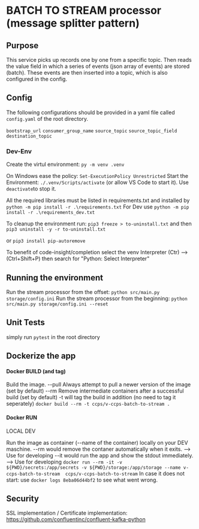 # BATCH TO STREAM processor (message splitter pattern)

## Purpose
This service picks up records one by one from a specific topic. Then reads the value field in which a series of events (json array of events) are stored (batch). These events are then inserted into a topic, which is also configured in the config.

## Config
The following configurations should be provided in a yaml file called `config.yaml` of the root directory.

`bootstrap_url`
`consumer_group_name`
`source_topic`
`source_topic_field`
`destination_topic`

### Dev-Env

Create the virtul environment: `py -m venv .venv`

On Windows ease the policy: `Set-ExecutionPolicy Unrestricted`
Start the Environment: `./.venv/Scripts/activate` (or allow VS Code to start it). Use `deactivate`to stop it.

All the required libraries must be listed in requirements.txt and installed by  `python -m pip install -r .\requirements.txt`
For Dev use `python -m pip install -r .\requirements_dev.txt`

To cleanup the environment run:
`pip3 freeze > to-uninstall.txt` and then
`pip3 uninstall -y -r to-uninstall.txt`

or `pip3 install pip-autoremove`

To benefit of code-insight/completion select the venv Interpreter (Ctr) --> (Ctrl+Shift+P) then search for "Python: Select Interpreter"

## Running the environment 
Run the stream processor from the offset: `python src/main.py storage/config.ini`
Run the stream processor from the beginning: `python src/main.py storage/config.ini --reset`

## Unit Tests
simply run `pytest` in the root directory

## Dockerize the app

#### Docker BUILD (and tag)
Build the image. 
    --pull Always attempt to pull a newer version of the image (set by default)
    --rm Remove intermediate containers after a successful build (set by default)
    -t will tag the build in addition (no need to tag it seperately)
`docker build --rm -t ccps/v-ccps-batch-to-stream .`

#### Docker RUN
LOCAL DEV

Run the image as container (--name of the container) locally on your DEV maschine.
--rm would remove the contaner automatically when it exits. --> Use for developing
--it would run the app and show the stdout immediately. --> Use for developing
`docker run --rm -it -v ${PWD}/secrets:/app/secrets -v ${PWD}/storage:/app/storage --name v-ccps-batch-to-stream  ccps/v-ccps-batch-to-stream`
In case it does not start: use `docker logs 8eba06d44bf2` to see what went wrong.

## Security

SSL implementation / Certificate implementation: https://github.com/confluentinc/confluent-kafka-python
